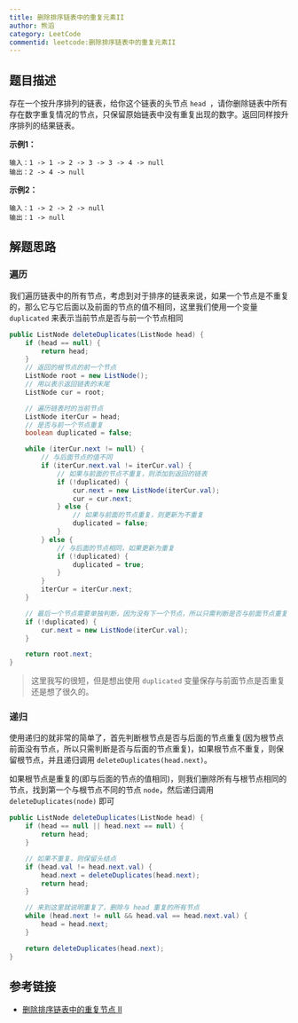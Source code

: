 ```yaml
---
title: 删除排序链表中的重复元素II
author: 熊滔
category: LeetCode
commentid: leetcode:删除排序链表中的重复元素II
---
```


## 题目描述

存在一个按升序排列的链表，给你这个链表的头节点 `head `，请你删除链表中所有存在数字重复情况的节点，只保留原始链表中没有重复出现的数字。返回同样按升序排列的结果链表。

**示例1：**

```
输入：1 -> 1 -> 2 -> 3 -> 3 -> 4 -> null
输出：2 -> 4 -> null
```

**示例2：**

```
输入：1 -> 2 -> 2 -> null
输出：1 -> null
```

## 解题思路

### 遍历

我们遍历链表中的所有节点，考虑到对于排序的链表来说，如果一个节点是不重复的，那么它与它后面以及前面的节点的值不相同，这里我们使用一个变量 `duplicated` 来表示当前节点是否与前一个节点相同

```java
public ListNode deleteDuplicates(ListNode head) {
    if (head == null) {
        return head;
    }
    // 返回的根节点的前一个节点
    ListNode root = new ListNode();
    // 用以表示返回链表的末尾
    ListNode cur = root;

    // 遍历链表时的当前节点
    ListNode iterCur = head;
    // 是否与前一个节点重复
    boolean duplicated = false;

    while (iterCur.next != null) {
        // 与后面节点的值不同
        if (iterCur.next.val != iterCur.val) {
            // 如果与前面的节点不重复，则添加到返回的链表
            if (!duplicated) {
                cur.next = new ListNode(iterCur.val);
                cur = cur.next;
            } else {
                // 如果与前面的节点重复，则更新为不重复
                duplicated = false;
            }
        } else {
            // 与后面的节点相同，如果更新为重复
            if (!duplicated) {
                duplicated = true;
            }
        }
        iterCur = iterCur.next;
    }

    // 最后一个节点需要单独判断，因为没有下一个节点，所以只需判断是否与前面节点重复
    if (!duplicated) {
        cur.next = new ListNode(iterCur.val);
    }

    return root.next;
}
```

> 这里我写的很短，但是想出使用 `duplicated` 变量保存与前面节点是否重复还是想了很久的。

### 递归

使用递归的就非常的简单了，首先判断根节点是否与后面的节点重复(因为根节点前面没有节点，所以只需判断是否与后面的节点重复)，如果根节点不重复，则保留根节点，并且递归调用 `deleteDuplicates(head.next)`。

如果根节点是重复的(即与后面的节点的值相同)，则我们删除所有与根节点相同的节点，找到第一个与根节点不同的节点 `node`，然后递归调用 `deleteDuplicates(node)` 即可

```java
public ListNode deleteDuplicates(ListNode head) {
    if (head == null || head.next == null) {
        return head;
    }

    // 如果不重复，则保留头结点
    if (head.val != head.next.val) {
        head.next = deleteDuplicates(head.next);
        return head;
    }

    // 来到这里就说明重复了，删除与 head 重复的所有节点
    while (head.next != null && head.val == head.next.val) {
        head = head.next;
    }

    return deleteDuplicates(head.next);
}
```

## 参考链接

- [删除排序链表中的重复节点 II](https://leetcode-cn.com/problems/remove-duplicates-from-sorted-list-ii/)
